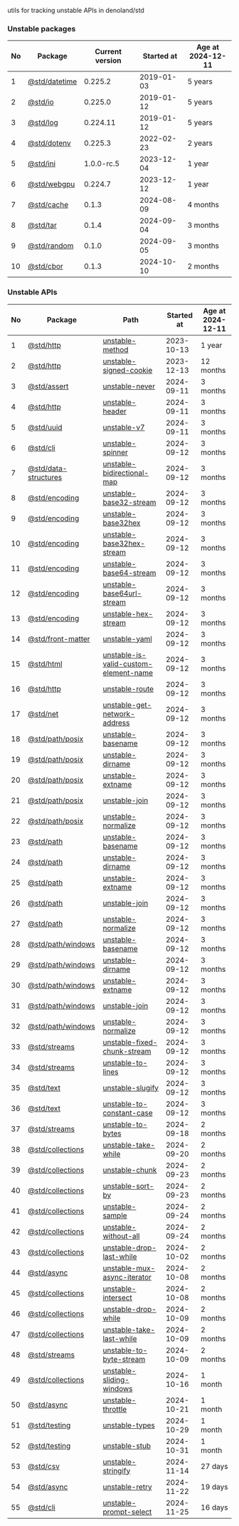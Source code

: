 utils for tracking unstable APIs in denoland/std

<!-- Tables Start -->

### Unstable packages

| No | Package                                       | Current version | Started at | Age at<br/>2024-12-11 |
| -- | --------------------------------------------- | --------------- | ---------- | --------------------- |
| 1  | [@std/datetime](https://jsr.io/@std/datetime) | 0.225.2         | 2019-01-03 | 5 years               |
| 2  | [@std/io](https://jsr.io/@std/io)             | 0.225.0         | 2019-01-12 | 5 years               |
| 3  | [@std/log](https://jsr.io/@std/log)           | 0.224.11        | 2019-01-12 | 5 years               |
| 4  | [@std/dotenv](https://jsr.io/@std/dotenv)     | 0.225.3         | 2022-02-23 | 2 years               |
| 5  | [@std/ini](https://jsr.io/@std/ini)           | 1.0.0-rc.5      | 2023-12-04 | 1 year                |
| 6  | [@std/webgpu](https://jsr.io/@std/webgpu)     | 0.224.7         | 2023-12-12 | 1 year                |
| 7  | [@std/cache](https://jsr.io/@std/cache)       | 0.1.3           | 2024-08-09 | 4 months              |
| 8  | [@std/tar](https://jsr.io/@std/tar)           | 0.1.4           | 2024-09-04 | 3 months              |
| 9  | [@std/random](https://jsr.io/@std/random)     | 0.1.0           | 2024-09-05 | 3 months              |
| 10 | [@std/cbor](https://jsr.io/@std/cbor)         | 0.1.3           | 2024-10-10 | 2 months              |

### Unstable APIs

| No | Package                                                     | Path                                                                                                        | Started at | Age at<br/>2024-12-11 |
| -- | ----------------------------------------------------------- | ----------------------------------------------------------------------------------------------------------- | ---------- | --------------------- |
| 1  | [@std/http](https://jsr.io/@std/http)                       | [unstable-method](https://jsr.io/@std/http/doc/unstable-method)                                             | 2023-10-13 | 1 year                |
| 2  | [@std/http](https://jsr.io/@std/http)                       | [unstable-signed-cookie](https://jsr.io/@std/http/doc/unstable-signed-cookie)                               | 2023-12-13 | 12 months             |
| 3  | [@std/assert](https://jsr.io/@std/assert)                   | [unstable-never](https://jsr.io/@std/assert/doc/unstable-never)                                             | 2024-09-11 | 3 months              |
| 4  | [@std/http](https://jsr.io/@std/http)                       | [unstable-header](https://jsr.io/@std/http/doc/unstable-header)                                             | 2024-09-11 | 3 months              |
| 5  | [@std/uuid](https://jsr.io/@std/uuid)                       | [unstable-v7](https://jsr.io/@std/uuid/doc/unstable-v7)                                                     | 2024-09-11 | 3 months              |
| 6  | [@std/cli](https://jsr.io/@std/cli)                         | [unstable-spinner](https://jsr.io/@std/cli/doc/unstable-spinner)                                            | 2024-09-12 | 3 months              |
| 7  | [@std/data-structures](https://jsr.io/@std/data-structures) | [unstable-bidirectional-map](https://jsr.io/@std/data-structures/doc/unstable-bidirectional-map)            | 2024-09-12 | 3 months              |
| 8  | [@std/encoding](https://jsr.io/@std/encoding)               | [unstable-base32-stream](https://jsr.io/@std/encoding/doc/unstable-base32-stream)                           | 2024-09-12 | 3 months              |
| 9  | [@std/encoding](https://jsr.io/@std/encoding)               | [unstable-base32hex](https://jsr.io/@std/encoding/doc/unstable-base32hex)                                   | 2024-09-12 | 3 months              |
| 10 | [@std/encoding](https://jsr.io/@std/encoding)               | [unstable-base32hex-stream](https://jsr.io/@std/encoding/doc/unstable-base32hex-stream)                     | 2024-09-12 | 3 months              |
| 11 | [@std/encoding](https://jsr.io/@std/encoding)               | [unstable-base64-stream](https://jsr.io/@std/encoding/doc/unstable-base64-stream)                           | 2024-09-12 | 3 months              |
| 12 | [@std/encoding](https://jsr.io/@std/encoding)               | [unstable-base64url-stream](https://jsr.io/@std/encoding/doc/unstable-base64url-stream)                     | 2024-09-12 | 3 months              |
| 13 | [@std/encoding](https://jsr.io/@std/encoding)               | [unstable-hex-stream](https://jsr.io/@std/encoding/doc/unstable-hex-stream)                                 | 2024-09-12 | 3 months              |
| 14 | [@std/front-matter](https://jsr.io/@std/front-matter)       | [unstable-yaml](https://jsr.io/@std/front-matter/doc/unstable-yaml)                                         | 2024-09-12 | 3 months              |
| 15 | [@std/html](https://jsr.io/@std/html)                       | [unstable-is-valid-custom-element-name](https://jsr.io/@std/html/doc/unstable-is-valid-custom-element-name) | 2024-09-12 | 3 months              |
| 16 | [@std/http](https://jsr.io/@std/http)                       | [unstable-route](https://jsr.io/@std/http/doc/unstable-route)                                               | 2024-09-12 | 3 months              |
| 17 | [@std/net](https://jsr.io/@std/net)                         | [unstable-get-network-address](https://jsr.io/@std/net/doc/unstable-get-network-address)                    | 2024-09-12 | 3 months              |
| 18 | [@std/path/posix](https://jsr.io/@std/path/doc/posix)       | [unstable-basename](https://jsr.io/@std/path/doc/posix/unstable-basename)                                   | 2024-09-12 | 3 months              |
| 19 | [@std/path/posix](https://jsr.io/@std/path/doc/posix)       | [unstable-dirname](https://jsr.io/@std/path/doc/posix/unstable-dirname)                                     | 2024-09-12 | 3 months              |
| 20 | [@std/path/posix](https://jsr.io/@std/path/doc/posix)       | [unstable-extname](https://jsr.io/@std/path/doc/posix/unstable-extname)                                     | 2024-09-12 | 3 months              |
| 21 | [@std/path/posix](https://jsr.io/@std/path/doc/posix)       | [unstable-join](https://jsr.io/@std/path/doc/posix/unstable-join)                                           | 2024-09-12 | 3 months              |
| 22 | [@std/path/posix](https://jsr.io/@std/path/doc/posix)       | [unstable-normalize](https://jsr.io/@std/path/doc/posix/unstable-normalize)                                 | 2024-09-12 | 3 months              |
| 23 | [@std/path](https://jsr.io/@std/path)                       | [unstable-basename](https://jsr.io/@std/path/doc/unstable-basename)                                         | 2024-09-12 | 3 months              |
| 24 | [@std/path](https://jsr.io/@std/path)                       | [unstable-dirname](https://jsr.io/@std/path/doc/unstable-dirname)                                           | 2024-09-12 | 3 months              |
| 25 | [@std/path](https://jsr.io/@std/path)                       | [unstable-extname](https://jsr.io/@std/path/doc/unstable-extname)                                           | 2024-09-12 | 3 months              |
| 26 | [@std/path](https://jsr.io/@std/path)                       | [unstable-join](https://jsr.io/@std/path/doc/unstable-join)                                                 | 2024-09-12 | 3 months              |
| 27 | [@std/path](https://jsr.io/@std/path)                       | [unstable-normalize](https://jsr.io/@std/path/doc/unstable-normalize)                                       | 2024-09-12 | 3 months              |
| 28 | [@std/path/windows](https://jsr.io/@std/path/doc/windows)   | [unstable-basename](https://jsr.io/@std/path/doc/windows/unstable-basename)                                 | 2024-09-12 | 3 months              |
| 29 | [@std/path/windows](https://jsr.io/@std/path/doc/windows)   | [unstable-dirname](https://jsr.io/@std/path/doc/windows/unstable-dirname)                                   | 2024-09-12 | 3 months              |
| 30 | [@std/path/windows](https://jsr.io/@std/path/doc/windows)   | [unstable-extname](https://jsr.io/@std/path/doc/windows/unstable-extname)                                   | 2024-09-12 | 3 months              |
| 31 | [@std/path/windows](https://jsr.io/@std/path/doc/windows)   | [unstable-join](https://jsr.io/@std/path/doc/windows/unstable-join)                                         | 2024-09-12 | 3 months              |
| 32 | [@std/path/windows](https://jsr.io/@std/path/doc/windows)   | [unstable-normalize](https://jsr.io/@std/path/doc/windows/unstable-normalize)                               | 2024-09-12 | 3 months              |
| 33 | [@std/streams](https://jsr.io/@std/streams)                 | [unstable-fixed-chunk-stream](https://jsr.io/@std/streams/doc/unstable-fixed-chunk-stream)                  | 2024-09-12 | 3 months              |
| 34 | [@std/streams](https://jsr.io/@std/streams)                 | [unstable-to-lines](https://jsr.io/@std/streams/doc/unstable-to-lines)                                      | 2024-09-12 | 3 months              |
| 35 | [@std/text](https://jsr.io/@std/text)                       | [unstable-slugify](https://jsr.io/@std/text/doc/unstable-slugify)                                           | 2024-09-12 | 3 months              |
| 36 | [@std/text](https://jsr.io/@std/text)                       | [unstable-to-constant-case](https://jsr.io/@std/text/doc/unstable-to-constant-case)                         | 2024-09-12 | 3 months              |
| 37 | [@std/streams](https://jsr.io/@std/streams)                 | [unstable-to-bytes](https://jsr.io/@std/streams/doc/unstable-to-bytes)                                      | 2024-09-18 | 2 months              |
| 38 | [@std/collections](https://jsr.io/@std/collections)         | [unstable-take-while](https://jsr.io/@std/collections/doc/unstable-take-while)                              | 2024-09-20 | 2 months              |
| 39 | [@std/collections](https://jsr.io/@std/collections)         | [unstable-chunk](https://jsr.io/@std/collections/doc/unstable-chunk)                                        | 2024-09-23 | 2 months              |
| 40 | [@std/collections](https://jsr.io/@std/collections)         | [unstable-sort-by](https://jsr.io/@std/collections/doc/unstable-sort-by)                                    | 2024-09-23 | 2 months              |
| 41 | [@std/collections](https://jsr.io/@std/collections)         | [unstable-sample](https://jsr.io/@std/collections/doc/unstable-sample)                                      | 2024-09-24 | 2 months              |
| 42 | [@std/collections](https://jsr.io/@std/collections)         | [unstable-without-all](https://jsr.io/@std/collections/doc/unstable-without-all)                            | 2024-09-24 | 2 months              |
| 43 | [@std/collections](https://jsr.io/@std/collections)         | [unstable-drop-last-while](https://jsr.io/@std/collections/doc/unstable-drop-last-while)                    | 2024-10-02 | 2 months              |
| 44 | [@std/async](https://jsr.io/@std/async)                     | [unstable-mux-async-iterator](https://jsr.io/@std/async/doc/unstable-mux-async-iterator)                    | 2024-10-08 | 2 months              |
| 45 | [@std/collections](https://jsr.io/@std/collections)         | [unstable-intersect](https://jsr.io/@std/collections/doc/unstable-intersect)                                | 2024-10-08 | 2 months              |
| 46 | [@std/collections](https://jsr.io/@std/collections)         | [unstable-drop-while](https://jsr.io/@std/collections/doc/unstable-drop-while)                              | 2024-10-09 | 2 months              |
| 47 | [@std/collections](https://jsr.io/@std/collections)         | [unstable-take-last-while](https://jsr.io/@std/collections/doc/unstable-take-last-while)                    | 2024-10-09 | 2 months              |
| 48 | [@std/streams](https://jsr.io/@std/streams)                 | [unstable-to-byte-stream](https://jsr.io/@std/streams/doc/unstable-to-byte-stream)                          | 2024-10-09 | 2 months              |
| 49 | [@std/collections](https://jsr.io/@std/collections)         | [unstable-sliding-windows](https://jsr.io/@std/collections/doc/unstable-sliding-windows)                    | 2024-10-16 | 1 month               |
| 50 | [@std/async](https://jsr.io/@std/async)                     | [unstable-throttle](https://jsr.io/@std/async/doc/unstable-throttle)                                        | 2024-10-21 | 1 month               |
| 51 | [@std/testing](https://jsr.io/@std/testing)                 | [unstable-types](https://jsr.io/@std/testing/doc/unstable-types)                                            | 2024-10-29 | 1 month               |
| 52 | [@std/testing](https://jsr.io/@std/testing)                 | [unstable-stub](https://jsr.io/@std/testing/doc/unstable-stub)                                              | 2024-10-31 | 1 month               |
| 53 | [@std/csv](https://jsr.io/@std/csv)                         | [unstable-stringify](https://jsr.io/@std/csv/doc/unstable-stringify)                                        | 2024-11-14 | 27 days               |
| 54 | [@std/async](https://jsr.io/@std/async)                     | [unstable-retry](https://jsr.io/@std/async/doc/unstable-retry)                                              | 2024-11-22 | 19 days               |
| 55 | [@std/cli](https://jsr.io/@std/cli)                         | [unstable-prompt-select](https://jsr.io/@std/cli/doc/unstable-prompt-select)                                | 2024-11-25 | 16 days               |

<!-- Tables End -->
